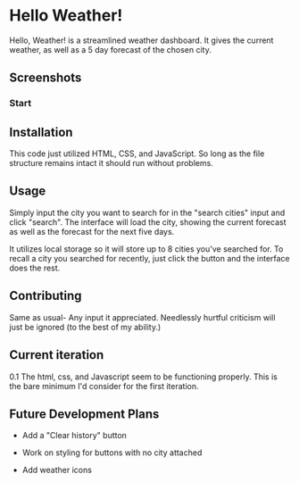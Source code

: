# Hello Weather!

Hello, Weather! is a streamlined weather dashboard. It gives the current weather, as well as a 5 day forecast of the chosen city. 

## Screenshots

### Start 


## Installation

This code just utilized HTML, CSS, and JavaScript. So long as the file structure remains intact it should run without problems.


## Usage

Simply input the city you want to search for in the "search cities" input and click "search". The interface will load the city, showing the current forecast as well as the forecast for the next five days. 

It utilizes local storage so it will store up to 8 cities you've searched for. To recall a city you searched for recently, just click the button and the interface does the rest.


## Contributing

Same as usual- Any input it appreciated. Needlessly hurtful criticism will just be ignored (to the best of my ability.)


## Current iteration

0.1  The html, css, and Javascript seem to be functioning properly. This is the bare minimum I'd consider for the first iteration. 


## Future Development Plans

- Add a "Clear history" button

- Work on styling for buttons with no city attached

- Add weather icons

